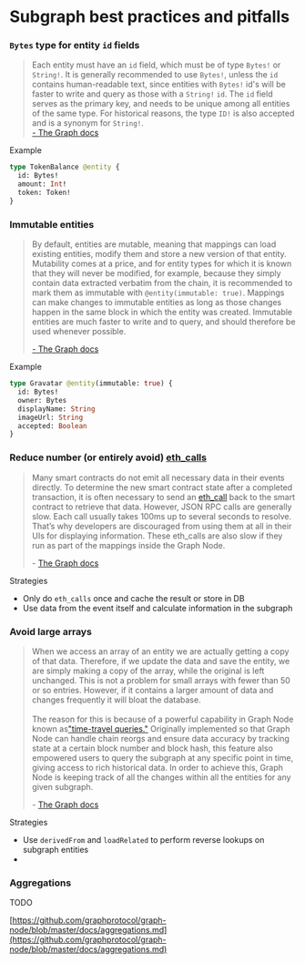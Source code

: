 # Subgraph best practices and pitfalls

### `Bytes` type for entity `id` fields

> Each entity must have an `id` field, which must be of type `Bytes!` or `String!`. It is generally recommended to use `Bytes!`, unless the `id` contains human-readable text, since entities with `Bytes!` id's will be faster to write and query as those with a `String!` `id`. The `id` field serves as the primary key, and needs to be unique among all entities of the same type. For historical reasons, the type `ID!` is also accepted and is a synonym for `String!`. \
> [- The Graph docs](https://thegraph.com/docs/en/developing/creating-a-subgraph/#optional-and-required-fields)

Example

```graphql
type TokenBalance @entity {
  id: Bytes!
  amount: Int!
  token: Token!
}
```

### Immutable entities

> By default, entities are mutable, meaning that mappings can load existing entities, modify them and store a new version of that entity. Mutability comes at a price, and for entity types for which it is known that they will never be modified, for example, because they simply contain data extracted verbatim from the chain, it is recommended to mark them as immutable with `@entity(immutable: true)`. Mappings can make changes to immutable entities as long as those changes happen in the same block in which the entity was created. Immutable entities are much faster to write and to query, and should therefore be used whenever possible.
>
> [- The Graph docs](https://thegraph.com/docs/en/developing/creating-a-subgraph/#optional-and-required-fields)

Example

```graphql
type Gravatar @entity(immutable: true) {
  id: Bytes!
  owner: Bytes
  displayName: String
  imageUrl: String
  accepted: Boolean
}
```

### Reduce number (or entirely avoid) [eth\_calls](https://ethereum.org/en/developers/docs/apis/json-rpc/#eth\_call)

> Many smart contracts do not emit all necessary data in their events directly. To determine the new smart contract state after a completed transaction, it is often necessary to send an [eth\_call](https://ethereum.org/en/developers/docs/apis/json-rpc/#eth\_call) back to the smart contract to retrieve that data. However, JSON RPC calls are generally slow. Each call usually takes 100ms up to several seconds to resolve. That’s why developers are discouraged from using them at all in their UIs for displaying information. These eth\_calls are also slow if they run as part of the mappings inside the Graph Node.
>
> \- [The Graph docs](https://thegraph.com/blog/improve-subgraph-performance-reduce-eth-calls/)

Strategies

* Only do `eth_calls` once and cache the result or store in DB
* Use data from the event itself and calculate information in the subgraph

### Avoid large arrays

> When we access an array of an entity we are actually getting a copy of that data. Therefore, if we update the data and save the entity, we are simply making a copy of the array, while the original is left unchanged. This is not a problem for small arrays with fewer than 50 or so entries. However, if it contains a larger amount of data and changes frequently it will bloat the database.\
> \
> The reason for this is because of a powerful capability in Graph Node known as["time-travel queries."](https://github.com/graphprotocol/graph-node/pull/1397) Originally implemented so that Graph Node can handle chain reorgs and ensure data accuracy by tracking state at a certain block number and block hash, this feature also empowered users to query the subgraph at any specific point in time, giving access to rich historical data. In order to achieve this, Graph Node is keeping track of all the changes within all the entities for any given subgraph.
>
> \- [The Graph docs](https://thegraph.com/blog/improve-subgraph-performance-avoiding-large-arrays/)

Strategies

* Use `derivedFrom` and `loadRelated` to perform reverse lookups on subgraph entities
*

### Aggregations

TODO

[https://github.com/graphprotocol/graph-node/blob/master/docs/aggregations.md](https://github.com/graphprotocol/graph-node/blob/master/docs/aggregations.md)
